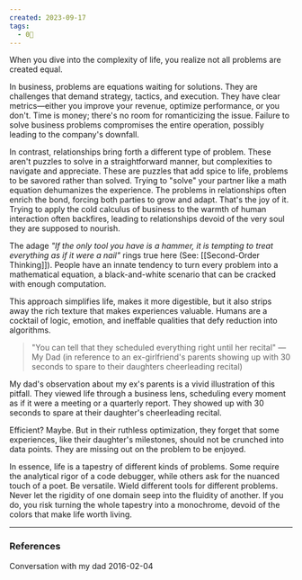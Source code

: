 ```yaml
---
created: 2023-09-17
tags:
  - 0🌲
---
```

When you dive into the complexity of life, you realize not all problems are created equal.

In business, problems are equations waiting for solutions. They are challenges that demand strategy, tactics, and execution. They have clear metrics—either you improve your revenue, optimize performance, or you don't. Time is money; there's no room for romanticizing the issue. Failure to solve business problems compromises the entire operation, possibly leading to the company's downfall.

In contrast, relationships bring forth a different type of problem. These aren't puzzles to solve in a straightforward manner, but complexities to navigate and appreciate. These are puzzles that add spice to life, problems to be savored rather than solved. Trying to "solve" your partner like a math equation dehumanizes the experience. The problems in relationships often enrich the bond, forcing both parties to grow and adapt. That's the joy of it. Trying to apply the cold calculus of business to the warmth of human interaction often backfires, leading to relationships devoid of the very soul they are supposed to nourish.

The adage *"If the only tool you have is a hammer, it is tempting to treat everything as if it were a nail"* rings true here (See: [[Second-Order Thinking]]). People have an innate tendency to turn every problem into a mathematical equation, a black-and-white scenario that can be cracked with enough computation. 

This approach simplifies life, makes it more digestible, but it also strips away the rich texture that makes experiences valuable. Humans are a cocktail of logic, emotion, and ineffable qualities that defy reduction into algorithms.

> "You can tell that they scheduled everything right until her recital" —  My Dad (in reference to an ex-girlfriend's parents showing up with 30 seconds to spare to their daughters cheerleading recital)

My dad's observation about my ex's parents is a vivid illustration of this pitfall. They viewed life through a business lens, scheduling every moment as if it were a meeting or a quarterly report. They showed up with 30 seconds to spare at their daughter's cheerleading recital. 

Efficient? Maybe. But in their ruthless optimization, they forget that some experiences, like their daughter's milestones, should not be crunched into data points. They are missing out on the problem to be enjoyed.

In essence, life is a tapestry of different kinds of problems. Some require the analytical rigor of a code debugger, while others ask for the nuanced touch of a poet. Be versatile. Wield different tools for different problems. Never let the rigidity of one domain seep into the fluidity of another. If you do, you risk turning the whole tapestry into a monochrome, devoid of the colors that make life worth living.

---

### References

Conversation with my dad 2016-02-04
